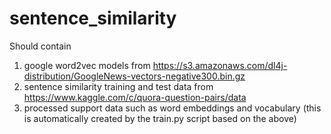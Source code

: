 # sentence_similarity
Should contain
1. google word2vec models from https://s3.amazonaws.com/dl4j-distribution/GoogleNews-vectors-negative300.bin.gz
2. sentence similarity training and test data from https://www.kaggle.com/c/quora-question-pairs/data
3. processed support data such as word embeddings and vocabulary (this is automatically created by the train.py script based on the above)
